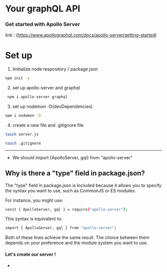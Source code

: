 # Your graphQL API


### Get started with Apollo Server

link : (https://www.apollographql.com/docs/apollo-server/getting-started)

# Set up 

1. Iinitialize node respository / package.json

```bash
npm init -y
```

2. set up apollo-server and graphql
```bash
 npm i apollo-server graphql
```

3. set up nodemon -D(devDependencies)
```bash
npm i nodemon -D
```

4. create a new file and .gitignore file
```bash
touch server.js
```

```bash
touch .gitignore
```
<hr>

-  We should import
{ApolloServer, gql} from "apollo-server"

## Why is there a "type" field in package.json?
The "type" field in package.json is included because it allows you to specify the syntax you want to use, such as CommonJS or ES modules.

For instance, you might use:
```bash
const { ApolloServer, gql } = require("apollo-server");

```

This syntax is equivalent to:

```bash
import { ApolloServer, gql } from "apollo-server";

```
Both of these lines achieve the same result. The choice between them depends on your preference and the module system you want to use.

#### Let's create our server !
- 